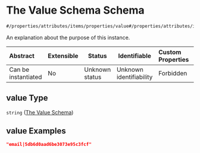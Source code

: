 # The Value Schema Schema

```txt
#/properties/attributes/items/properties/value#/properties/attributes/items/properties/value
```

An explanation about the purpose of this instance.


| Abstract            | Extensible | Status         | Identifiable            | Custom Properties | Additional Properties | Access Restrictions | Defined In                                                                  |
| :------------------ | ---------- | -------------- | ----------------------- | :---------------- | --------------------- | ------------------- | --------------------------------------------------------------------------- |
| Can be instantiated | No         | Unknown status | Unknown identifiability | Forbidden         | Allowed               | none                | [quotes.schema.json\*](../../out/quotes.schema.json "open original schema") |

## value Type

`string` ([The Value Schema](quotes-properties-the-attributes-schema-the-items-schema-properties-the-value-schema.md))

## value Examples

```json
"email|5db6d0aad6be3073e95c3fcf"
```
